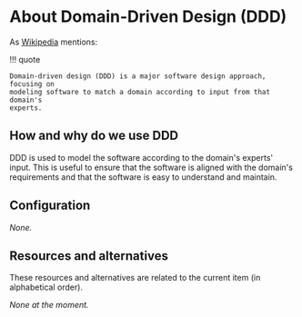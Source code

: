 # About Domain-Driven Design (DDD)

As [Wikipedia](https://en.wikipedia.org/wiki/Domain-driven_design) mentions:

!!! quote

    Domain-driven design (DDD) is a major software design approach, focusing on
    modeling software to match a domain according to input from that domain's
    experts.

## How and why do we use DDD

DDD is used to model the software according to the domain's experts' input. This
is useful to ensure that the software is aligned with the domain's requirements
and that the software is easy to understand and maintain.

## Configuration

_None._

## Resources and alternatives

These resources and alternatives are related to the current item (in
alphabetical order).

_None at the moment._

